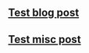 ## [Test blog post](https://mingpepe.github.io/blog/post/testpost)

## [Test misc post](https://mingpepe.github.io/blog/misc/testmisc)
